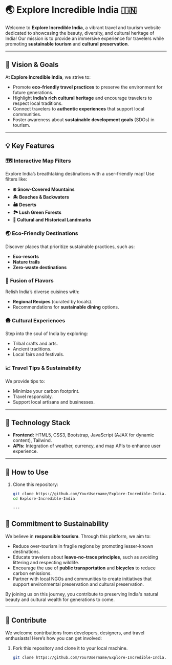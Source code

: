 # 🌏 **Explore Incredible India** 🇮🇳  
Welcome to **Explore Incredible India**, a vibrant travel and tourism website dedicated to showcasing the beauty, diversity, and cultural heritage of India! Our mission is to provide an immersive experience for travelers while promoting **sustainable tourism** and **cultural preservation**.  

---

## 🌟 **Vision & Goals**  
At **Explore Incredible India**, we strive to:  
- Promote **eco-friendly travel practices** to preserve the environment for future generations.  
- Highlight **India’s rich cultural heritage** and encourage travelers to respect local traditions.  
- Connect travelers to **authentic experiences** that support local communities.  
- Foster awareness about **sustainable development goals** (SDGs) in tourism.  

---

## 💡 **Key Features**  

### 🗺️ **Interactive Map Filters**  
Explore India’s breathtaking destinations with a user-friendly map! Use filters like:  
- **❄️ Snow-Covered Mountains**  
- **🏝️ Beaches & Backwaters**  
- **🏜️ Deserts**  
- **🏞️ Lush Green Forests**  
- **🕌 Cultural and Historical Landmarks**  

### 🌏 **Eco-Friendly Destinations**  
Discover places that prioritize sustainable practices, such as:  
- **Eco-resorts**  
- **Nature trails**  
- **Zero-waste destinations**  

### 🍛 **Fusion of Flavors**  
Relish India’s diverse cuisines with:  
- **Regional Recipes** (curated by locals).  
- Recommendations for **sustainable dining** options.  

### 🛖 **Cultural Experiences**  
Step into the soul of India by exploring:  
- Tribal crafts and arts.  
- Ancient traditions.  
- Local fairs and festivals.  

### 📈 **Travel Tips & Sustainability**  
We provide tips to:  
- Minimize your carbon footprint.  
- Travel responsibly.  
- Support local artisans and businesses.  

---

## 🎨 **Technology Stack**  

- **Frontend:** HTML5, CSS3, Bootstrap, JavaScript (AJAX for dynamic content), Tailwind.  
- **APIs:** Integration of weather, currency, and map APIs to enhance user experience.  

---

## 🎯 **How to Use**  

1. Clone this repository:  
   ```bash
   git clone https://github.com/YourUsername/Explore-Incredible-India.git  
   cd Explore-Incredible-India

   ---

## 🌿 **Commitment to Sustainability**  
We believe in **responsible tourism**. Through this platform, we aim to:  
- Reduce over-tourism in fragile regions by promoting lesser-known destinations.  
- Educate travelers about **leave-no-trace principles**, such as avoiding littering and respecting wildlife.  
- Encourage the use of **public transportation** and **bicycles** to reduce carbon emissions.  
- Partner with local NGOs and communities to create initiatives that support environmental preservation and cultural preservation.  

By joining us on this journey, you contribute to preserving India's natural beauty and cultural wealth for generations to come.  

---

## 💬 **Contribute**  

We welcome contributions from developers, designers, and travel enthusiasts! Here’s how you can get involved:  
1. Fork this repository and clone it to your local machine.  
   ```bash
   git clone https://github.com/YourUsername/Explore-Incredible-India.git

